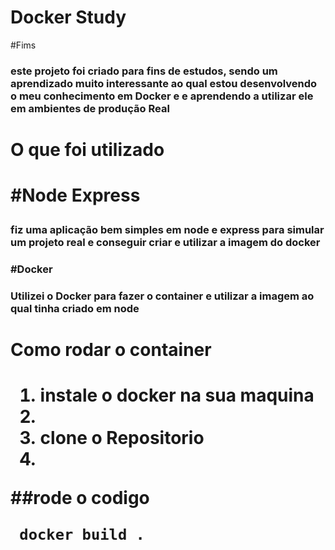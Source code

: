 <h1>Docker Study</h1>

#Fims 

<h3>este projeto foi criado para fins de estudos,  sendo um aprendizado muito interessante ao qual estou desenvolvendo o meu conhecimento em Docker e
e aprendendo a utilizar ele em ambientes de produção Real
<h3/>

<h1>O que foi utilizado<h1/>

#Node Express 

<h3>fiz uma aplicação bem simples em node e express para simular um projeto real e conseguir criar e utilizar a imagem do docker<h3/>

#Docker 

<h3> Utilizei o Docker para fazer o container e utilizar a imagem ao qual tinha criado em node <h3/>

<h1>Como rodar o container <h1/>


<ol>
    <li>instale o docker na sua maquina <li/>      
    <li>clone o Repositorio<li/>
</ol>
  ##rode o codigo 
   
     docker build . 
    
